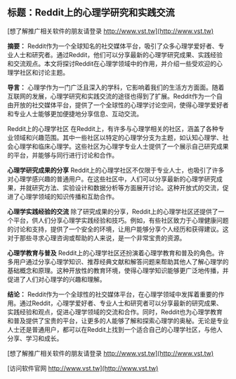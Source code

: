 ## **标题：Reddit上的心理学研究和实践交流**

[想了解推广相关软件的朋友请登录 http://www.vst.tw](http://www.vst.tw)

**摘要：**
Reddit作为一个全球知名的社交媒体平台，吸引了众多心理学爱好者、专业人士和研究者。通过Reddit，他们可以分享最新的心理学研究成果、实践经验和交流观点。本文将探讨Reddit在心理学领域中的作用，并介绍一些受欢迎的心理学社区和讨论主题。

**导言：**
心理学作为一门广泛且深入的学科，它影响着我们的生活方方面面。随着互联网的发展，心理学研究和实践交流的途径也得到了扩展。Reddit作为一个自由开放的社交媒体平台，提供了一个全球性的心理学讨论空间，使得心理学爱好者和专业人士能够更加便捷地分享信息、互动交流。

Reddit上的心理学社区
在Reddit上，有许多与心理学相关的社区，涵盖了各种专业领域和兴趣范围。其中一些社区以特定的心理学分支为主题，如认知心理学、社会心理学和临床心理学。这些社区为心理学专业人士提供了一个展示自己研究成果的平台，并能够与同行进行讨论和合作。

**心理学研究成果的分享**
Reddit上的心理学社区不仅限于专业人士，也吸引了许多对心理学感兴趣的普通用户。在这些社区中，人们可以分享最新的心理学研究成果，并就研究方法、实验设计和数据分析等方面展开讨论。这种开放式的交流，促进了心理学领域的知识传播和互助合作。

**心理学实践经验的交流**
除了研究成果的分享，Reddit上的心理学社区还提供了一个平台，供人们分享心理学实践经验和技巧。例如，有些社区致力于心理健康问题的讨论和支持，提供了一个安全的环境，让用户能够分享个人经历和获得建议。这对于那些寻求心理咨询或帮助的人来说，是一个非常宝贵的资源。

**心理学教育与普及**
Reddit上的心理学社区还扮演着心理学教育和普及的角色。许多用户通过分享心理学知识、推荐经典文献和解答问题来帮助其他人了解心理学的基础概念和原理。这种开放性的教育环境，使得心理学知识能够更广泛地传播，并促进了人们对心理学的兴趣和理解。

**结论：**
Reddit作为一个全球性的社交媒体平台，在心理学领域中发挥着重要的作用。通过Reddit，心理学爱好者、专业人士和研究者可以分享最新的研究成果、实践经验和观点，促进心理学领域的交流和合作。同时，Reddit也为心理学教育和普及提供了宝贵的平台，让更多的人能够了解和探索心理学的奥秘。无论是专业人士还是普通用户，都可以在Reddit上找到一个适合自己的心理学社区，与他人分享、学习和成长。

[想了解推广相关软件的朋友请登录 http://www.vst.tw](http://www.vst.tw)


[访问软件官网 http://www.vst.tw](http://www.vst.tw)
